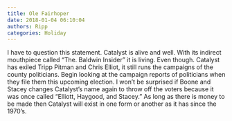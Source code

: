 ```yaml
---
title: Ole Fairhoper
date: 2018-01-04 06:10:04
authors: Ripp
categories: Holiday
---
```


 I have to question this statement.   Catalyst is alive and well.   With its indirect mouthpiece called “The. Baldwin Insider” it is living.    Even though.  Catalyst has exiled Tripp Pitman and  Chris Elliot,  it still runs the campaigns of the county politicians.    Begin looking at the campaign reports of politicians when they file them this upcoming election.   I won’t be surprised if  Boone and Stacey changes Catalyst’s name again to throw off the voters because it was once called “Elliott, Haygood, and Stacey.”
As long as there is money to be made then Catalyst will exist in one form or another as it has since the 1970’s.